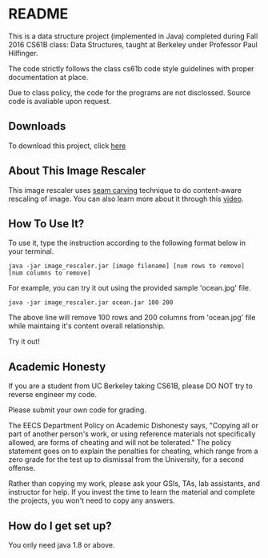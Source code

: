 # README #

This is a data structure project (implemented in Java) completed during Fall 2016 CS61B class: Data Structures, taught at Berkeley under Professor Paul Hilfinger. 

The code strictly follows the class cs61b code style guidelines with proper documentation at place.

Due to class policy, the code for the programs are not disclossed. Source code is avaliable upon request.

## Downloads ##
To download this project, click [here](http://tugan0329.bitbucket.io/downloads/cs61b/image_rescaler.zip)

## About This Image Rescaler ##
This image rescaler uses [seam carving](http://www.wikiwand.com/en/Seam_carving) technique to do content-aware rescaling of image. You can also learn more about it through this [video](https://www.youtube.com/watch?v=6NcIJXTlugc).

## How To Use It? ##
To use it, type the instruction according to the following format below in your terminal.
```
java -jar image_rescaler.jar [image filename] [num rows to remove] [num columns to remove]
```

For example, you can try it out using the provided sample 'ocean.jpg' file.
```
java -jar image_rescaler.jar ocean.jar 100 200
```
The above line will remove 100 rows and 200 columns from 'ocean.jpg' file while maintaing it's content overall relationship.

Try it out!

## Academic Honesty ##
If you are a student from UC Berkeley taking CS61B, please DO NOT try to reverse engineer my code. 

Please submit your own code for grading.

The EECS Department Policy on Academic Dishonesty says, "Copying all or part of another person's work, or using reference materials not specifically allowed, are forms of cheating and will not be tolerated." The policy statement goes on to explain the penalties for cheating, which range from a zero grade for the test up to dismissal from the University, for a second offense.

Rather than copying my work, please ask your GSIs, TAs, lab assistants, and instructor for help. If you invest the time to learn the material and complete the projects, you won't need to copy any answers.


## How do I get set up? ##

You only need java 1.8 or above.

